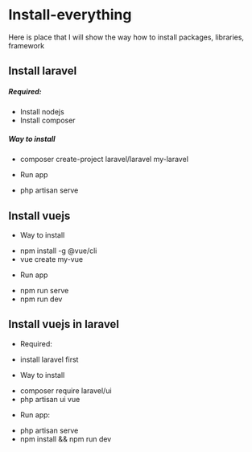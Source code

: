 # Install-everything
Here is place that I will show the way how to install packages, libraries, framework

## Install laravel
##### Required:
+ Install nodejs
+ Install composer
##### Way to install
+ composer create-project laravel/laravel my-laravel
- Run app
+ php artisan serve

## Install vuejs
- Way to install
+ npm install -g @vue/cli
+ vue create my-vue
- Run app
+ npm run serve
+ npm run dev

## Install vuejs in laravel
- Required:
+ install laravel first
- Way to install
+ composer require laravel/ui
+ php artisan ui vue
- Run app:
+ php artisan serve
+ npm install && npm run dev

